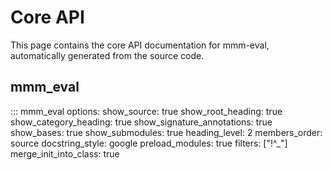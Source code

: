 # Core API

This page contains the core API documentation for mmm-eval, automatically generated from the source code.

## mmm_eval

::: mmm_eval
    options:
      show_source: true
      show_root_heading: true
      show_category_heading: true
      show_signature_annotations: true
      show_bases: true
      show_submodules: true
      heading_level: 2
      members_order: source
      docstring_style: google
      preload_modules: true
      filters: ["!^_"]
      merge_init_into_class: true 